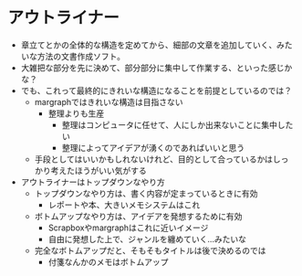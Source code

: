 # アウトライナー

- 章立てとかの全体的な構造を定めてから、細部の文章を追加していく、みたいな方法の文書作成ソフト。
- 大雑把な部分を先に決めて、部分部分に集中して作業する、といった感じかな？
- でも、これって最終的にきれいな構造になることを前提としているのでは？
  - margraphではきれいな構造は目指さない
    - 整理よりも生産
      - 整理はコンピュータに任せて、人にしか出来ないことに集中したい
      - 整理によってアイデアが湧くのであればいいと思う
  - 手段としてはいいかもしれないけれど、目的として合っているかはしっかり考えたほうがいい気がする
- アウトライナーはトップダウンなやり方
  - トップダウンなやり方は、書く内容が定まっているときに有効
    - レポートや本、大きいメモシステムはこれ
  - ボトムアップなやり方は、アイデアを発想するために有効
    - Scrapboxやmargraphはこれに近いイメージ
    - 自由に発想した上で、ジャンルを纏めていく...みたいな
  - 完全なボトムアップだと、そもそもタイトルは後で決めるのでは
    - 付箋なんかのメモはボトムアップ
